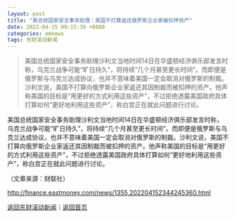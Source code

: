 ```yaml
---
layout: post
title: "美总统国家安全事务助理：美国不打算返还俄罗斯企业家被扣押资产"
date: 2022-04-15 09:15:39 +0800
categories: emnews
tags: 东财滚动新闻
---
```

> 美国总统国家安全事务助理沙利文当地时间14日在华盛顿经济俱乐部发言时称，乌克兰战争可能“旷日持久”，将持续“几个月甚至更长时间”。而即便是俄罗斯与乌克兰达成协议，也并不意味着美国一定会取消对俄罗斯的制裁。沙利文说，美国不打算向俄罗斯企业家返还其因制裁而被扣押的资产。他声称美国的目标是“用更好的方式利用这些资产”，不过拒绝透露美国政府具体打算如何“更好地利用这些资产”，称白宫正在就此问题进行讨论。

<p>美国总统国家安全事务助理沙利文当地时间14日在华盛顿经济俱乐部发言时称，乌克兰战争可能“旷日持久”，将持续“几个月甚至更长时间”。而即便是俄罗斯与乌克兰达成协议，也并不意味着美国一定会取消对俄罗斯的制裁。沙利文说，美国不打算向俄罗斯企业家返还其因制裁而被扣押的资产。他声称美国的目标是“用更好的方式利用这些资产”，不过拒绝透露美国政府具体打算如何“更好地利用这些资产”，称白宫正在就此问题进行讨论。</p><p class="em_media">（文章来源：财联社）</p>

<http://finance.eastmoney.com/news/1355,202204152344245360.html>

[返回东财滚动新闻](//finews.withounder.com/emnews/)｜[返回首页](//finews.withounder.com/)